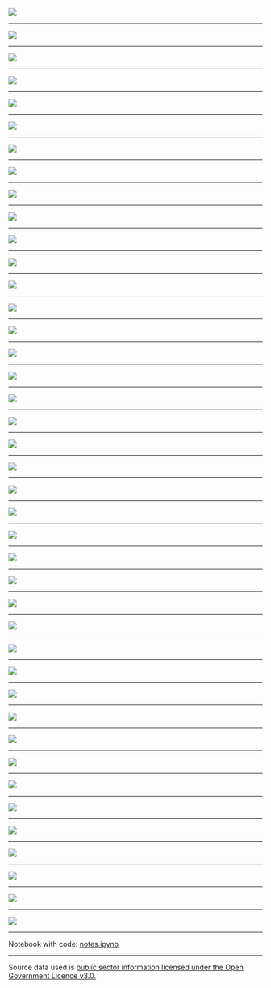 ![](src/notes_export/01.png)

---

![](src/notes_export/02.png)

---

![](src/notes_export/03.png)

---

![](src/notes_export/04.png)

---

![](src/notes_export/05.png)

---

![](src/notes_export/06.png)

---

![](src/notes_export/07.png)

---

![](src/notes_export/08.png)

---

![](src/notes_export/output_20_0.png)

---

![](src/notes_export/output_21_0.png)

---

![](src/notes_export/output_22_0.png)

---

![](src/notes_export/output_23_0.png)

---

![](src/notes_export/output_24_0.png)

---

![](src/notes_export/output_24_2.png)

---

![](src/notes_export/output_25_0.png)

---

![](src/notes_export/output_25_2.png)

---

![](src/notes_export/output_26_0.png)

---

![](src/notes_export/output_26_2.png)

---

![](src/notes_export/output_29_0.png)

---

![](src/notes_export/output_29_2.png)

---

![](src/notes_export/output_30_0.png)

---

![](src/notes_export/output_31_0.png)

---

![](src/notes_export/output_32_0.png)

---

![](src/notes_export/output_35_0.png)

---

![](src/notes_export/output_35_2.png)

---

![](src/notes_export/output_35_4.png)

---

![](src/notes_export/output_35_6.png)

---

![](src/notes_export/output_36_0.png)

---

![](src/notes_export/output_36_2.png)

---

![](src/notes_export/output_37_0.png)

---

![](src/notes_export/output_37_2.png)

---

![](src/notes_export/output_38_0.png)

---

![](src/notes_export/output_39_0.png)

---

![](src/notes_export/output_39_2.png)

---

![](src/notes_export/output_39_4.png)

---

![](src/notes_export/output_40_0.png)

---

![](src/notes_export/output_40_2.png)

---

![](src/notes_export/output_40_4.png)

---

![](src/notes_export/output_41_0.png)

---

![](src/notes_export/output_41_2.png)

---

![](src/notes_export/output_41_4.png)

---

Notebook with code: [notes.ipynb](https://github.com/DanielJohnBenton/historic-monthly-meteorological-station-data/blob/master/src/notes.ipynb)

---

Source data used is [public sector information licensed under the Open Government Licence v3.0.](https://data.gov.uk/dataset/historic-monthly-meteorological-station-data)